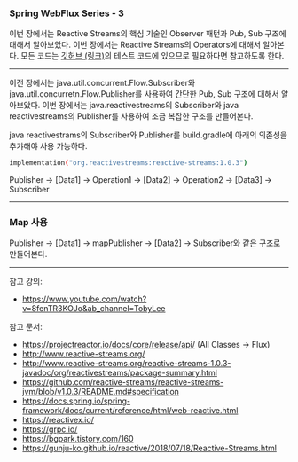 ### Spring WebFlux Series - 3

이번 장에서는 Reactive Streams의 핵심 기술인 Observer 패턴과 Pub, Sub 구조에 대해서 알아보았다.
이번 장에서는 Reactive Streams의 Operators에 대해서 알아본다.
모든 코드는 [깃허브 (링크)](https://github.com/roy-zz/webflux)의 테스트 코드에 있으므로 필요하다면 참고하도록 한다.

---

이전 장에서는 java.util.concurrent.Flow.Subscriber와 java.util.concurretn.Flow.Publisher를 사용하여 간단한 Pub, Sub 구조에 대해서 알아보았다.
이번 장에서는 java.reactivestreams의 Subscriber와 java reactivestreams의 Publisher를 사용하여 조금 복잡한 구조를 만들어본다.

java reactivestrams의 Subscriber와 Publisher를 build.gradle에 아래의 의존성을 추갸해야 사용 가능하다.

```bash
implementation("org.reactivestreams:reactive-streams:1.0.3")
```

Publisher -> [Data1] -> Operation1 -> [Data2] -> Operation2 -> [Data3] -> Subscriber

---

### Map 사용

Publisher -> [Data1] -> mapPublisher -> [Data2] -> Subscriber와 같은 구조로 만들어본다.






---

참고 강의:
- https://www.youtube.com/watch?v=8fenTR3KOJo&ab_channel=TobyLee

참고 문서:
- https://projectreactor.io/docs/core/release/api/ (All Classes -> Flux)
- http://www.reactive-streams.org/
- http://www.reactive-streams.org/reactive-streams-1.0.3-javadoc/org/reactivestreams/package-summary.html
- https://github.com/reactive-streams/reactive-streams-jvm/blob/v1.0.3/README.md#specification
- https://docs.spring.io/spring-framework/docs/current/reference/html/web-reactive.html
- https://reactivex.io/
- https://grpc.io/
- https://bgpark.tistory.com/160
- https://gunju-ko.github.io/reactive/2018/07/18/Reactive-Streams.html